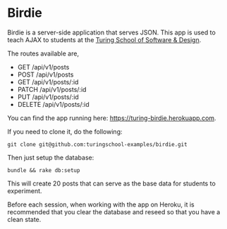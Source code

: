 # Birdie

Birdie is a server-side application that serves JSON. This app is used to teach AJAX to students at the [Turing School of Software & Design](http://turing.io).

The routes available are,

* GET /api/v1/posts
* POST /api/v1/posts
* GET /api/v1/posts/:id
* PATCH /api/v1/posts/:id
* PUT /api/v1/posts/:id
* DELETE /api/v1/posts/:id

You can find the app running here: https://turing-birdie.herokuapp.com.

If you need to clone it, do the following:

```
git clone git@github.com:turingschool-examples/birdie.git
```

Then just setup the database:

```
bundle && rake db:setup
```

This will create 20 posts that can serve as the base data for students to experiment.

Before each session, when working with the app on Heroku, it is recommended that you clear the database and reseed so that you have a clean state.
